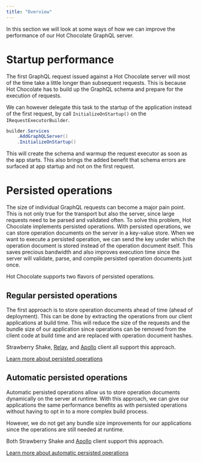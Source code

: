 ```yaml
---
title: "Overview"
---
```


In this section we will look at some ways of how we can improve the performance of our Hot Chocolate GraphQL server.

# Startup performance

The first GraphQL request issued against a Hot Chocolate server will most of the time take a little longer than subsequent requests. This is because Hot Chocolate has to build up the GraphQL schema and prepare for the execution of requests.

We can however delegate this task to the startup of the application instead of the first request, by call `InitializeOnStartup()` on the `IRequestExecutorBuilder`.

```csharp
builder.Services
    .AddGraphQLServer()
    .InitializeOnStartup()
```

This will create the schema and warmup the request executor as soon as the app starts. This also brings the added benefit that schema errors are surfaced at app startup and not on the first request.

# Persisted operations

The size of individual GraphQL requests can become a major pain point. This is not only true for the transport but also the server, since large requests need to be parsed and validated often. To solve this problem, Hot Chocolate implements persisted operations. With persisted operations, we can store operation documents on the server in a key-value store. When we want to execute a persisted operation, we can send the key under which the operation document is stored instead of the operation document itself. This saves precious bandwidth and also improves execution time since the server will validate, parse, and compile persisted operation documents just once.

Hot Chocolate supports two flavors of persisted operations.

## Regular persisted operations

The first approach is to store operation documents ahead of time (ahead of deployment).
This can be done by extracting the operations from our client applications at build time. This will reduce the size of the requests and the bundle size of our application since operations can be removed from the client code at build time and are replaced with operation document hashes.

Strawberry Shake, [Relay](https://relay.dev/docs/guides/persisted-queries/), and [Apollo](https://www.apollographql.com/docs/react/api/link/persisted-queries/) client all support this approach.

[Learn more about persisted operations](/docs/hotchocolate/v14/performance/persisted-operations)

## Automatic persisted operations

Automatic persisted operations allow us to store operation documents dynamically on the server at runtime. With this approach, we can give our applications the same performance benefits as with persisted operations without having to opt in to a more complex build process.

However, we do not get any bundle size improvements for our applications since the operations are still needed at runtime.

Both Strawberry Shake and [Apollo](https://www.apollographql.com/docs/apollo-server/performance/apq/) client support this approach.

[Learn more about automatic persisted operations](/docs/hotchocolate/v14/performance/automatic-persisted-operations)
